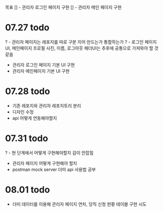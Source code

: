 목표
[] - 관리자 로그인 페이지 구현
[] - 관리자 메인 페이지 구현

# 07.27 todo

? - 관리자 페이지는 레포지를 따로 구분 지어 만드는가 통합하는가
? - 로그인 페이지 UI, 메인페이지 프로필 사진, 이름, 로그아웃 헤더UI는 추후에 공통으로 가져와야 할 것 같음

- 관리자 로그인 페이지 기본 UI 구현
- 관리자 메인페이지 기본 UI 구현

# 07.28 todo

- 기존 레포지와 관리자 레포지토리 분리
- 디자인 수정
- api 어떻게 연동해야할지

# 07.31 todo

? - 현 단계에서 어떻게 구현해야할지 감이 안잡힘

- 관리자 페이지 어떻게 구현해야 할지
- postman mock server 더미 api 사용법 공부

# 08.01 todo

- 더미 데이터를 이용해 관리자 페이지 연차, 당직 신청 현황 테이블 구현 시도